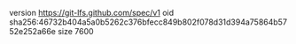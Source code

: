 version https://git-lfs.github.com/spec/v1
oid sha256:46732b404a5a0b5262c376bfecc849b802f078d31d394a75864b5752e252a66e
size 7600
